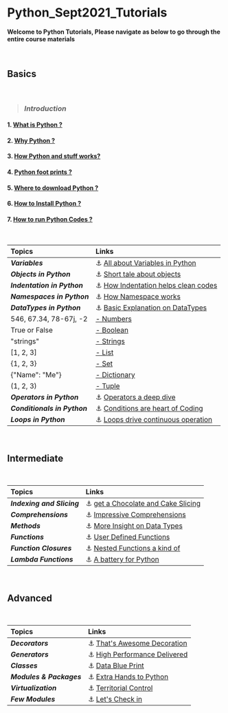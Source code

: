 # Python_Sept2021_Tutorials

**Welcome to Python Tutorials, Please navigate as below to go through the entire course materials**

&nbsp;

## Basics

&nbsp;

> ### ***Introduction***

#### 1. [What is Python ?](/Basics/1_Introduction/1_what_is.md)

#### 2. [Why Python ?](/Basics/1_Introduction/2_why_is.md)

#### 3. [How Python and stuff works?](/Basics/1_Introduction/3_how_is.md)

#### 4. [Python foot prints ?](/Basics/1_Introduction/4_footprints.md)

#### 5. [Where to download Python ?](/Basics/1_Introduction/5_where_to.md)

#### 6. [How to Install Python ?](/Basics/1_Introduction/6_install.md)

#### 7. [How to run Python Codes ?](/Basics/1_Introduction/7_how_to_run.md)

&nbsp;

|**Topics**|**Links**|
|:-|:-|
|***Variables***|:anchor: [All about Variables in Python](Basics/2_Variables/explanation.md)|
|***Objects in Python***|:anchor: [Short tale about objects](Basics/3_Objects_in_python/explanation.md)|
|***Indentation in Python***|:anchor: [How Indentation helps clean codes](Basics/4_Indentation/explanation.md)|
|***Namespaces in Python***|:anchor: [How Namespace works](Basics/5_Name_Spaces/explanation.md)|
|***DataTypes in Python***| :anchor: [Basic Explanation on DataTypes](Basics/6_Data_Types/explanation.md)|
| 546, 67.34, 78-67j, -2 |[- Numbers](Basics/6_Data_Types/1_Numbers/explanation.md)|
| True or False |[- Boolean](Basics/6_Data_Types/2_Boolean/explanation.md)|
| "strings" |[- Strings](Basics/6_Data_Types/3_Strings/explanation.md)|
| [1, 2, 3] |[- List](Basics/6_Data_Types/4_Lists/explanation.md)|
| {1, 2, 3} |[- Set](Basics/6_Data_Types/5_Sets/explanation.md)|
| {"Name": "Me"} |[- Dictionary](Basics/6_Data_Types/6_Dictionaries/explanation.md)|
| (1, 2, 3) |[- Tuple](Basics/6_Data_Types/7_Tuples/explanation.md)|
|***Operators in Python***|:anchor: [Operators a deep dive](Basics/7_Operator_Precedence/explanation.md)|
|***Conditionals in Python***|:anchor: [Conditions are heart of Coding](Basics/8_Conditionals/explanation.md)|
|***Loops in Python***|:anchor: [Loops drive continuous operation](Basics/9_Loops/explanation.md)|

&nbsp;

## Intermediate

&nbsp;

|**Topics**|**Links**|
|:-|:-|
|***Indexing and Slicing*** |:anchor: [get a Chocolate and Cake Slicing](Interm/1_Indexing_and_Slicing/explanation.md)|
|***Comprehensions***|:anchor: [Impressive Comprehensions](Interm/2_Comprehensions/explanation.md)| 
|***Methods***|:anchor: [More Insight on Data Types](Interm/3_DataTypes_Methods/explanation.md)| 
|***Functions***|:anchor: [User Defined Functions](Interm/5_Functions/explanation.md)|
|***Function Closures***|:anchor: [Nested Functions a kind of](Interm/6_Function_Closures/explanation.md) |
|***Lambda Functions***|:anchor: [A battery for Python](Interm/7_lambda_functions/explanation.md)| 


&nbsp;

## Advanced

&nbsp;


|**Topics**|**Links**|
|:-|:-|
|***Decorators*** |:anchor: [That's Awesome Decoration](Advanced/1_decorators/explanation.md)|
|***Generators***|:anchor: [High Performance Delivered](Advanced/2_generators/explanation.md)| 
|***Classes***|:anchor: [Data Blue Print](Advanced/3_classes/explanation.md)| 
|***Modules & Packages***|:anchor: [Extra Hands to Python](Advanced/4_modules_packages/explanation.md)|
|***Virtualization***|:anchor: [Territorial Control](Advanced/5_virtualization/explanation.md)|
|***Few Modules***|:anchor: [Let's Check in](Advanced/6_modules/explanation.md)| 

